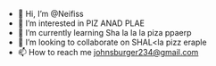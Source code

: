 - 👋 Hi, I’m @Neifiss
- 👀 I’m interested in PIZ ANAD PLAE
- 🌱 I’m currently learning Sha la la la piza ppaerp
- 💞️ I’m looking to collaborate on SHAL<la pizz eraple
- 📫 How to reach me johnsburger234@gmail.com

<!---
Neifiss/Neifiss is a ✨ special ✨ repository because its `README.md` (this file) appears on your GitHub profile.
You can click the Preview link to take a look at your changes.
--->
